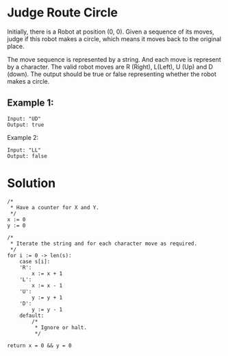 # Judge Route Circle
Initially, there is a Robot at position (0, 0). Given a sequence of its moves, judge if this robot makes a circle, which means it moves back to the original place.

The move sequence is represented by a string. And each move is represent by a character. The valid robot moves are R (Right), L(Left), U (Up) and D (down). The output should be true or false representing whether the robot makes a circle.

## Example 1:
```
Input: "UD"
Output: true  
```
Example 2:
```
Input: "LL"
Output: false  
```

# Solution
```
/*
 * Have a counter for X and Y.
 */
x := 0
y := 0

/*
 * Iterate the string and for each character move as required.
 */
for i := 0 -> len(s):
    case s[i]:
    'R':
        x := x + 1
    'L':
        x := x - 1
    'U':
        y := y + 1
    'D':
        y := y - 1
    default:
        /*
         * Ignore or halt.
         */
    
return x = 0 && y = 0
```
